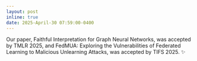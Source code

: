 ```yaml
---
layout: post
inline: true
date: 2025-April-30 07:59:00-0400
---
```


Our paper, Faithful Interpretation for Graph Neural Networks, was accepted by TMLR 2025, and FedMUA: Exploring the Vulnerabilities of Federated Learning to Malicious Unlearning Attacks, was accepted by TIFS 2025.
:sparkles: 
